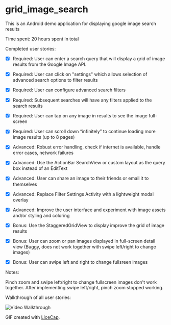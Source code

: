 grid_image_search
=================
This is an Android demo application for displaying google image search results

Time spent: 20 hours spent in total

Completed user stories:

 * [x] Required: User can enter a search query that will display a grid of image results from the Google Image API.
 * [x] Required: User can click on "settings" which allows selection of advanced search options to filter results
 * [x] Required: User can configure advanced search filters
 * [x] Required: Subsequent searches will have any filters applied to the search results
 * [x] Required: User can tap on any image in results to see the image full-screen
 * [x] Required: User can scroll down “infinitely” to continue loading more image results (up to 8 pages)
 * [x] Advanced: Robust error handling, check if internet is available, handle error cases, network failures
 * [x] Advanced: Use the ActionBar SearchView or custom layout as the query box instead of an EditText
 * [x] Advanced: User can share an image to their friends or email it to themselves
 * [x] Advanced: Replace Filter Settings Activity with a lightweight modal overlay
 * [x] Advanced: Improve the user interface and experiment with image assets and/or styling and coloring
 * [x] Bonus: Use the StaggeredGridView to display improve the grid of image results
 * [x] Bonus: User can zoom or pan images displayed in full-screen detail view (Buggy, does not work together with swipe left/right to change images)
 * [x] Bonus: User can swipe left and right to change fullsreen images


Notes:

Pinch zoom and swipe left/right to change fullscreen images don't work together. After implementing swipe left/right, pinch zoom stopped working.

Walkthrough of all user stories:

![Video Walkthrough](anim_grid_imagesearch.gif)

GIF created with [LiceCap](http://www.cockos.com/licecap/).
